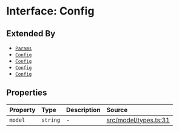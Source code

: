 # Interface: Config

## Extended By

- [`Params`](Params.md)
- [`Config`](../../Chat/interfaces/Config.md)
- [`Config`](../../Completion/interfaces/Config.md)
- [`Config`](../../Embedding/interfaces/Config.md)
- [`Config`](../../SparseVector/interfaces/Config.md)

## Properties

| Property | Type | Description | Source |
| :------ | :------ | :------ | :------ |
| `model` | `string` | - | [src/model/types.ts:31](https://github.com/dexaai/llm-tools/blob/2a387dc/src/model/types.ts#L31) |
